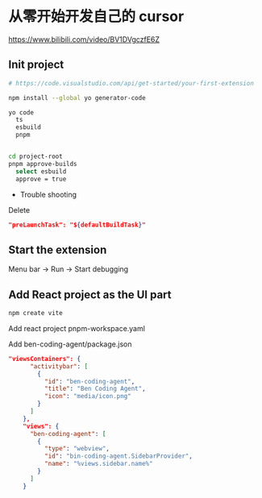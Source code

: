 # 从零开始开发自己的 cursor

https://www.bilibili.com/video/BV1DVgczfE6Z

## Init project

```sh
# https://code.visualstudio.com/api/get-started/your-first-extension

npm install --global yo generator-code

yo code
  ts
  esbuild
  pnpm


cd project-root
pnpm approve-builds
  select esbuild
  approve = true
```

- Trouble shooting

Delete

```json
"preLaunchTask": "${defaultBuildTask}"
```

## Start the extension

Menu bar -> Run -> Start debugging

## Add React project as the UI part

```sh
npm create vite
```

Add react project pnpm-workspace.yaml

Add ben-coding-agent/package.json

```json
"viewsContainers": {
      "activitybar": [
        {
          "id": "ben-coding-agent",
          "title": "Ben Coding Agent",
          "icon": "media/icon.png"
        }
      ]
    },
    "views": {
      "ben-coding-agent": [
        {
          "type": "webview",
          "id": "bin-coding-agent.SidebarProvider",
          "name": "%views.sidebar.name%"
        }
      ]
    }
```
